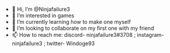 - 👋 Hi, I’m @Ninjafailure3
- 👀 I’m interested in games
- 🌱 I’m currently learning how to make one myself
- 💞️ I’m looking to collaborate on my first one with my friend
- 📫 How to reach me: discord- ninjafailure3#3708 ; instagram- ninjafailure3 ; twitter- Windoge93

<!---
Ninjafailure3/Ninjafailure3 is a ✨ special ✨ repository because its `README.md` (this file) appears on your GitHub profile.
You can click the Preview link to take a look at your changes.
--->

